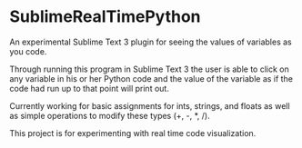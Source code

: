 SublimeRealTimePython
=====================

An experimental Sublime Text 3 plugin for seeing the values of variables as you code.

Through running this program in Sublime Text 3 the user is able to click on any variable in his or her Python code and the value of the variable as if the code had run up to that point will print out. 

Currently working for basic assignments for ints, strings, and floats as well as simple operations to modify these types (+, -, *, /).

This project is for experimenting with real time code visualization.
